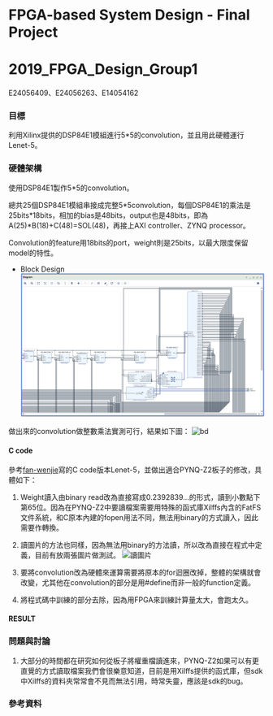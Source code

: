# FPGA-based System Design - Final Project
# 2019_FPGA_Design_Group1
E24056409、E24056263、E14054162

### 目標

利用Xilinx提供的DSP84E1模組進行5\*5的convolution，並且用此硬體運行Lenet-5。

### 硬體架構

使用DSP84E1製作5\*5的convolution。

總共25個DSP84E1模組串接成完整5\*5convolution，每個DSP84E1的乘法是25bits*18bits，相加的bias是48bits，output也是48bits，即為A(25)\*B(18)+C(48)=SOL(48)，再接上AXI controller、ZYNQ processor。

Convolution的feature用18bits的port，weight則是25bits，以最大限度保留model的特性。

* Block Design
![bd](images/block.PNG)

做出來的convolution做整數乘法實測可行，結果如下圖：
![bd](images/)

#### C code

參考[fan-wenjie](https://github.com/fan-wenjie/LeNet-5)寫的C code版本Lenet-5，並做出適合PYNQ-Z2板子的修改，具體如下：

1. Weight讀入由binary read改為直接寫成0.2392839...的形式，讀到小數點下第65位。因為在PYNQ-Z2中要讀檔案需要用特殊的函式庫Xilffs內含的FatFS文件系統，和C原本內建的fopen用法不同，無法用binary的方式讀入，因此需要作轉換。

2. 讀圖片的方法也同樣，因為無法用binary的方法讀，所以改為直接在程式中定義，目前有放兩張圖片做測試。
![讀圖片](images/)

3. 要將convolution改為硬體來運算需要將原本的for迴圈改掉，整體的架構就會改變，尤其他在convolution的部分是用#define而非一般的function定義。

4. 將程式碼中訓練的部分去除，因為用FPGA來訓練計算量太大，會跑太久。

#### RESULT


### 問題與討論

1. 大部分的時間都在研究如何從板子將權重檔讀進來，PYNQ-Z2如果可以有更直覺的方式讀取檔案我們會很樂意知道，目前是用Xilffs提供的函式庫，但sdk中Xilffs的資料夾常常會不見而無法引用，時常失靈，應該是sdk的bug。

### 參考資料

